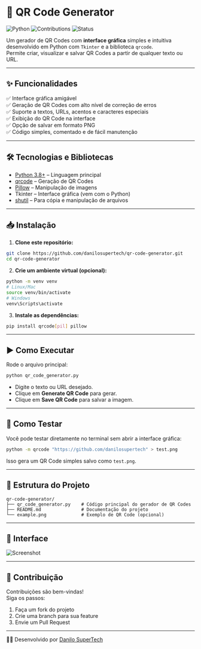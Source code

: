 
# 📱 QR Code Generator

![Python](https://img.shields.io/badge/Python-3.8%2B-blue)
![Contributions](https://img.shields.io/badge/Contributions-Welcome-brightgreen)
![Status](https://img.shields.io/badge/Status-Stable-success)

Um gerador de QR Codes com **interface gráfica** simples e intuitiva desenvolvido em Python com `Tkinter` e a biblioteca `qrcode`.  
Permite criar, visualizar e salvar QR Codes a partir de qualquer texto ou URL.

---

## ✨ Funcionalidades

✅ Interface gráfica amigável  
✅ Geração de QR Codes com alto nível de correção de erros  
✅ Suporte a textos, URLs, acentos e caracteres especiais  
✅ Exibição do QR Code na interface  
✅ Opção de salvar em formato PNG  
✅ Código simples, comentado e de fácil manutenção

---

## 🛠️ Tecnologias e Bibliotecas

- [Python 3.8+](https://www.python.org/) – Linguagem principal  
- [qrcode](https://pypi.org/project/qrcode/) – Geração de QR Codes  
- [Pillow](https://pypi.org/project/Pillow/) – Manipulação de imagens  
- Tkinter – Interface gráfica (vem com o Python)  
- [shutil](https://docs.python.org/3/library/shutil.html) – Para cópia e manipulação de arquivos

---

## 📥 Instalação

1. **Clone este repositório:**

```bash
git clone https://github.com/danilosupertech/qr-code-generator.git
cd qr-code-generator
```

2. **Crie um ambiente virtual (opcional):**

```bash
python -m venv venv
# Linux/Mac
source venv/bin/activate
# Windows
venv\Scripts\activate
```

3. **Instale as dependências:**

```bash
pip install qrcode[pil] pillow
```

---

## ▶️ Como Executar

Rode o arquivo principal:

```bash
python qr_code_generator.py
```

- Digite o texto ou URL desejado.  
- Clique em **Generate QR Code** para gerar.  
- Clique em **Save QR Code** para salvar a imagem.  

---

## 🧪 Como Testar

Você pode testar diretamente no terminal sem abrir a interface gráfica:

```bash
python -m qrcode "https://github.com/danilosupertech" > test.png
```

Isso gera um QR Code simples salvo como `test.png`.

---

## 📂 Estrutura do Projeto

```
qr-code-generator/
├── qr_code_generator.py    # Código principal do gerador de QR Codes
├── README.md               # Documentação do projeto
└── example.png             # Exemplo de QR Code (opcional)
```

---

## 📸 Interface

![Screenshot](./example.png)

---

## 🤝 Contribuição

Contribuições são bem-vindas!  
Siga os passos:
1. Faça um fork do projeto
2. Crie uma branch para sua feature
3. Envie um Pull Request

---

👨‍💻 Desenvolvido por [Danilo SuperTech](https://github.com/danilosupertech)
